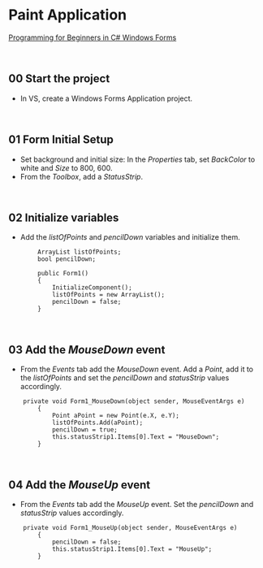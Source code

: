 # Paint Application
[Programming for Beginners in C# Windows Forms](https://www.udemy.com/programming-windows-applications-for-desktop-in-c-sharp/)

&nbsp;
## 00 Start the project
* In VS, create a Windows Forms Application project.

&nbsp;
## 01 Form Initial Setup
* Set background and initial size: In the *Properties* tab, set *BackColor* to white and *Size* to 800, 600.
* From the *Toolbox*, add a *StatusStrip*.

&nbsp;
## 02 Initialize variables
* Add the *listOfPoints* and *pencilDown* variables and initialize them.
```
        ArrayList listOfPoints;
        bool pencilDown;

        public Form1()
        {
            InitializeComponent();
            listOfPoints = new ArrayList();
            pencilDown = false;
        }
```


&nbsp;
## 03 Add the *MouseDown* event
* From the *Events* tab add the *MouseDown* event. Add a *Point*, add it to the *listOfPoints* and set the *pencilDown* and *statusStrip* values accordingly.
```
    private void Form1_MouseDown(object sender, MouseEventArgs e)
        {
            Point aPoint = new Point(e.X, e.Y);
            listOfPoints.Add(aPoint);
            pencilDown = true;
            this.statusStrip1.Items[0].Text = "MouseDown";
        }
```

&nbsp;
## 04 Add the *MouseUp* event
* From the *Events* tab add the *MouseUp* event. Set the *pencilDown* and *statusStrip* values accordingly.
```
    private void Form1_MouseUp(object sender, MouseEventArgs e)
        {
            pencilDown = false;
            this.statusStrip1.Items[0].Text = "MouseUp";
        }
```
